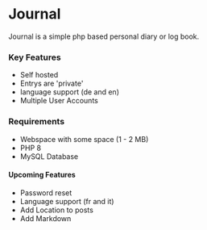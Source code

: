 # Journal

Journal is a simple php based personal diary or log book.

### Key Features

* Self hosted
* Entrys are 'private'
* language support (de and en)
* Multiple User Accounts

### Requirements

* Webspace with some space (1 - 2 MB)
* PHP 8
* MySQL Database

#### Upcoming Features

* Password reset
* Language support (fr and it)
* Add Location to posts
* Add Markdown
